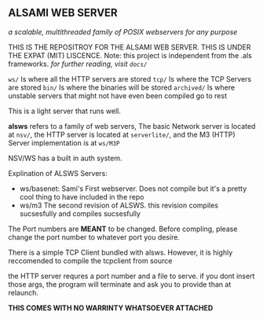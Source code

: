 ## ALSAMI WEB SERVER
*a scalable, multithreaded family of POSIX webservers for any purpose*

THIS IS THE REPOSITROY FOR THE ALSAMI WEB SERVER. THIS IS UNDER THE EXPAT (MIT) LISCENCE.
Note: this project is independent from the .als frameworks.
*for further reading, visit `docs/`*

`ws/` Is where all the HTTP servers are stored
`tcp/` Is where the TCP Servers are stored
`bin/` Is where the binaries will be stored
`archived/` Is where unstable servers that might not have even been compiled go to rest

This is a light server that runs well.

**alsws** refers to a family of web servers, The basic Network server is located at `nsv/`, the HTTP server is located at `serverlite/`, and the M3 (HTTP) Server implementation is at `ws/M3P`

NSV/WS has a built in auth system.

Explination of ALSWS Servers:
* ws/basenet: Sami's First webserver. Does not compile but it's a pretty cool thing to have included in the repo
* ws/m3 The second revision of ALSWS. this revision compiles sucsesfully and compiles sucsesfully


The Port numbers are **MEANT** to be changed. Before compling, please change the port number to whatever port you desire. 

There is a simple TCP Client bundled with alsws. However, it is highly reccomended to compile the tcpclient from source

the HTTP server requres a port number and a file to serve. if you dont insert those args, the program will terminate and ask you to provide than at relaunch.

**THIS COMES WITH NO WARRINTY WHATSOEVER ATTACHED**
